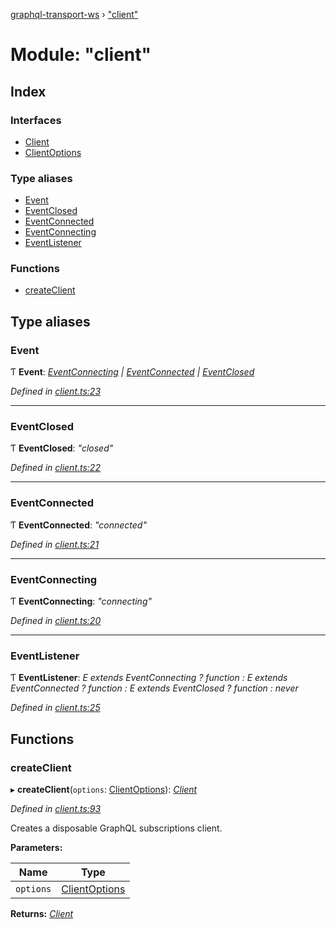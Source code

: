 [graphql-transport-ws](../README.md) › ["client"](_client_.md)

# Module: "client"

## Index

### Interfaces

* [Client](../interfaces/_client_.client.md)
* [ClientOptions](../interfaces/_client_.clientoptions.md)

### Type aliases

* [Event](_client_.md#event)
* [EventClosed](_client_.md#eventclosed)
* [EventConnected](_client_.md#eventconnected)
* [EventConnecting](_client_.md#eventconnecting)
* [EventListener](_client_.md#eventlistener)

### Functions

* [createClient](_client_.md#createclient)

## Type aliases

###  Event

Ƭ **Event**: *[EventConnecting](_client_.md#eventconnecting) | [EventConnected](_client_.md#eventconnected) | [EventClosed](_client_.md#eventclosed)*

*Defined in [client.ts:23](https://github.com/enisdenjo/graphql-transport-ws/blob/42eb7d9/src/client.ts#L23)*

___

###  EventClosed

Ƭ **EventClosed**: *"closed"*

*Defined in [client.ts:22](https://github.com/enisdenjo/graphql-transport-ws/blob/42eb7d9/src/client.ts#L22)*

___

###  EventConnected

Ƭ **EventConnected**: *"connected"*

*Defined in [client.ts:21](https://github.com/enisdenjo/graphql-transport-ws/blob/42eb7d9/src/client.ts#L21)*

___

###  EventConnecting

Ƭ **EventConnecting**: *"connecting"*

*Defined in [client.ts:20](https://github.com/enisdenjo/graphql-transport-ws/blob/42eb7d9/src/client.ts#L20)*

___

###  EventListener

Ƭ **EventListener**: *E extends EventConnecting ? function : E extends EventConnected ? function : E extends EventClosed ? function : never*

*Defined in [client.ts:25](https://github.com/enisdenjo/graphql-transport-ws/blob/42eb7d9/src/client.ts#L25)*

## Functions

###  createClient

▸ **createClient**(`options`: [ClientOptions](../interfaces/_client_.clientoptions.md)): *[Client](../interfaces/_client_.client.md)*

*Defined in [client.ts:93](https://github.com/enisdenjo/graphql-transport-ws/blob/42eb7d9/src/client.ts#L93)*

Creates a disposable GraphQL subscriptions client.

**Parameters:**

Name | Type |
------ | ------ |
`options` | [ClientOptions](../interfaces/_client_.clientoptions.md) |

**Returns:** *[Client](../interfaces/_client_.client.md)*
